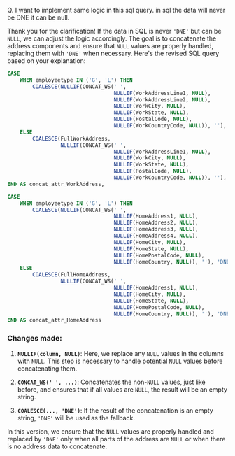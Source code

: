 Q. I want to implement same logic in this sql query.
in sql the data will never be DNE it can be null.

Thank you for the clarification! If the data in SQL is never `'DNE'` but can be `NULL`, we can adjust the logic accordingly. The goal is to concatenate the address components and ensure that `NULL` values are properly handled, replacing them with `'DNE'` when necessary. Here's the revised SQL query based on your explanation:

```sql
CASE 
    WHEN employeetype IN ('G', 'L') THEN 
        COALESCE(NULLIF(CONCAT_WS(' ', 
                                  NULLIF(WorkAddressLine1, NULL), 
                                  NULLIF(WorkAddressLine2, NULL),
                                  NULLIF(WorkCity, NULL),
                                  NULLIF(WorkState, NULL),
                                  NULLIF(PostalCode, NULL),
                                  NULLIF(WorkCountryCode, NULL)), ''), 'DNE')
    ELSE 
        COALESCE(FullWorkAddress, 
                 NULLIF(CONCAT_WS(' ', 
                                  NULLIF(WorkAddressLine1, NULL), 
                                  NULLIF(WorkCity, NULL), 
                                  NULLIF(WorkState, NULL), 
                                  NULLIF(PostalCode, NULL), 
                                  NULLIF(WorkCountryCode, NULL)), ''), 'DNE') 
END AS concat_attr_WorkAddress,

CASE 
    WHEN employeetype IN ('G', 'L') THEN 
        COALESCE(NULLIF(CONCAT_WS(' ', 
                                  NULLIF(HomeAddress1, NULL), 
                                  NULLIF(HomeAddress2, NULL),
                                  NULLIF(HomeAddress3, NULL),
                                  NULLIF(HomeAddress4, NULL),
                                  NULLIF(HomeCity, NULL),
                                  NULLIF(HomeState, NULL),
                                  NULLIF(HomePostalCode, NULL),
                                  NULLIF(HomeCountry, NULL)), ''), 'DNE')
    ELSE 
        COALESCE(FullHomeAddress, 
                 NULLIF(CONCAT_WS(' ', 
                                  NULLIF(HomeAddress1, NULL), 
                                  NULLIF(HomeCity, NULL), 
                                  NULLIF(HomeState, NULL),
                                  NULLIF(HomePostalCode, NULL),
                                  NULLIF(HomeCountry, NULL)), ''), 'DNE') 
END AS concat_attr_HomeAddress
```

### Changes made:

1. **`NULLIF(column, NULL)`**: Here, we replace any `NULL` values in the columns with `NULL`. This step is necessary to handle potential `NULL` values before concatenating them.
   
2. **`CONCAT_WS(' ', ...)`**: Concatenates the non-`NULL` values, just like before, and ensures that if all values are `NULL`, the result will be an empty string.

3. **`COALESCE(..., 'DNE')`**: If the result of the concatenation is an empty string, `'DNE'` will be used as the fallback.

In this version, we ensure that the `NULL` values are properly handled and replaced by `'DNE'` only when all parts of the address are `NULL` or when there is no address data to concatenate.
